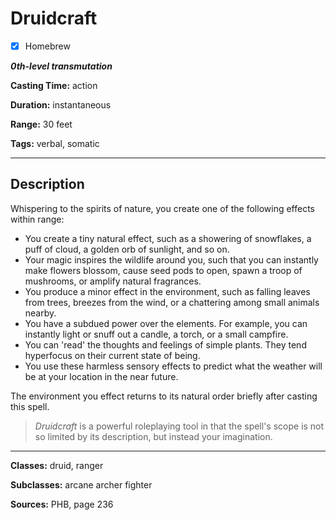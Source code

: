# Druidcraft

- [x] Homebrew

***0th-level transmutation***

**Casting Time:** action

**Duration:** instantaneous

**Range:** 30 feet

**Tags:** verbal, somatic

---

## Description
Whispering to the spirits of nature, you create one of the following effects within range:
- You create a tiny natural effect, such as a showering of snowflakes, a puff of cloud, a golden orb of sunlight, and so on.
- Your magic inspires the wildlife around you, such that you can instantly make flowers blossom, cause seed pods to open, spawn a troop of mushrooms, or amplify natural fragrances.
- You produce a minor effect in the environment, such as falling leaves from trees, breezes from the wind, or a chattering among small animals nearby.
- You have a subdued power over the elements.
	For example, you can instantly light or snuff out a candle, a torch, or a small campfire.
- You can 'read' the thoughts and feelings of simple plants.
	They tend hyperfocus on their current state of being.
- You use these harmless sensory effects to predict what the weather will be at your location in the near future.

The environment you effect returns to its natural order briefly after casting this spell.

> *Druidcraft* is a powerful roleplaying tool in that the spell's scope is not so limited by its description, but instead your imagination.

---

**Classes:** druid, ranger

**Subclasses:** arcane archer fighter

**Sources:** PHB, page 236

<!-- QA pass needed -->

